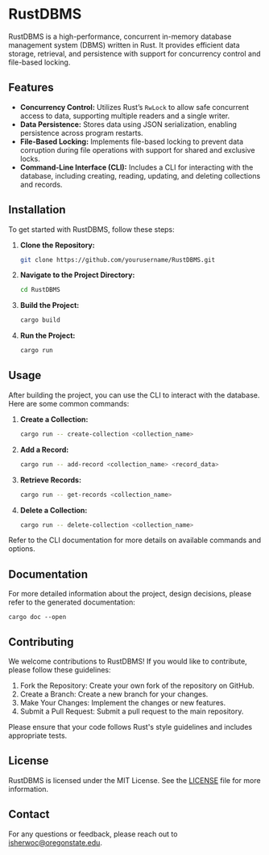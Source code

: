 # RustDBMS

RustDBMS is a high-performance, concurrent in-memory database management system (DBMS) written in Rust. It provides efficient data storage, retrieval, and persistence with support for concurrency control and file-based locking.

## Features

- **Concurrency Control:** Utilizes Rust’s `RwLock` to allow safe concurrent access to data, supporting multiple readers and a single writer.
- **Data Persistence:** Stores data using JSON serialization, enabling persistence across program restarts.
- **File-Based Locking:** Implements file-based locking to prevent data corruption during file operations with support for shared and exclusive locks.
- **Command-Line Interface (CLI):** Includes a CLI for interacting with the database, including creating, reading, updating, and deleting collections and records.

## Installation

To get started with RustDBMS, follow these steps:

1. **Clone the Repository:**
   ```sh
   git clone https://github.com/yourusername/RustDBMS.git
   
2. **Navigate to the Project Directory:**

    ```sh
    cd RustDBMS

3. **Build the Project:**
    ```sh
    cargo build

4. **Run the Project:**
    ```sh 
    cargo run
   
## Usage
After building the project, you can use the CLI to interact with the database. Here are some common commands:

1. **Create a Collection:**
    ```sh
    cargo run -- create-collection <collection_name>

2. **Add a Record:**
    ```sh
    cargo run -- add-record <collection_name> <record_data>

3. **Retrieve Records:**
    ```sh
    cargo run -- get-records <collection_name>
4. **Delete a Collection:**
    ```sh
    cargo run -- delete-collection <collection_name>
Refer to the CLI documentation for more details on available commands and options.

## Documentation
For more detailed information about the project, design decisions, please refer to the generated documentation:

    cargo doc --open
    
## Contributing
We welcome contributions to RustDBMS! If you would like to contribute, please follow these guidelines:

1. Fork the Repository: Create your own fork of the repository on GitHub.
2. Create a Branch: Create a new branch for your changes.
3. Make Your Changes: Implement the changes or new features.
4. Submit a Pull Request: Submit a pull request to the main repository.

Please ensure that your code follows Rust's style guidelines and includes appropriate tests.

## License

RustDBMS is licensed under the MIT License. See the [LICENSE](https://github.com/TiredEspressoBean/RustDMBS/blob/master/LICENSE.md) file for more information.

## Contact

For any questions or feedback, please reach out to [isherwoc@oregonstate.edu](mailto:isherwoc@oregonstate.edu).